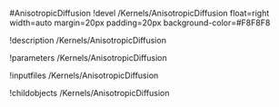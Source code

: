 <!-- MOOSE Object Documentation Stub: Remove this when content is added. -->
#AnisotropicDiffusion
!devel /Kernels/AnisotropicDiffusion float=right width=auto margin=20px padding=20px background-color=#F8F8F8

!description /Kernels/AnisotropicDiffusion

!parameters /Kernels/AnisotropicDiffusion

!inputfiles /Kernels/AnisotropicDiffusion

!childobjects /Kernels/AnisotropicDiffusion
